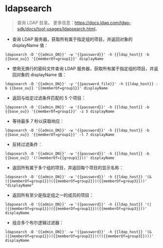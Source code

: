 # ldapsearch

> 查询 LDAP 目录。
> 更多信息：<https://docs.ldap.com/ldap-sdk/docs/tool-usages/ldapsearch.html>。

- 查询 LDAP 服务器，获取所有属于指定组的项目，并返回对象的 displayName 值：

`ldapsearch -D '{{admin_DN}}' -w '{{password}}' -h {{ldap_host}} -b {{base_ou}} '{{memberOf=group1}}' displayName`

- 使用无换行的密码文件查询 LDAP 服务器，获取所有属于指定组的项目，并返回对象的 displayName 值：

`ldapsearch -D '{{admin_DN}}' -y '{{password_file}}' -h {{ldap_host}} -b {{base_ou}} '{{memberOf=group1}}' displayName`

- 返回与给定过滤条件匹配的 5 个项目：

`ldapsearch -D '{{admin_DN}}' -w '{{password}}' -h {{ldap_host}} -b {{base_ou}} '{{memberOf=group1}}' -z 5 displayName`

- 等待最多 7 秒以获取响应：

`ldapsearch -D '{{admin_DN}}' -w '{{password}}' -h {{ldap_host}} -b {{base_ou}} '{{memberOf=group1}}' -l 7 displayName`

- 反转过滤条件：

`ldapsearch -D '{{admin_DN}}' -w '{{password}}' -h {{ldap_host}} -b {{base_ou}} '(!(memberOf={{group1}}))' displayName`

- 返回所有属于多个组的项目，并返回每个项目的显示名称：

`ldapsearch -D '{{admin_DN}}' -w '{{password}}' -h {{ldap_host}} '(&({{memberOf=group1}})({{memberOf=group2}})({{memberOf=group3}}))' "displayName"`

- 返回所有至少是指定组之一的成员的项目：

`ldapsearch -D '{{admin_DN}}' -w '{{password}}' -h {{ldap_host}} '(|({{memberOf=group1}})({{memberOf=group1}})({{memberOf=group3}}))' displayName`

- 组合多个布尔逻辑过滤器：

`ldapsearch -D '{{admin_DN}}' -w '{{password}}' -h {{ldap_host}} '(&({{memberOf=group1}})({{memberOf=group2}})(!({{memberOf=group3}})))' displayName`
